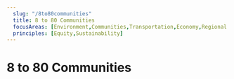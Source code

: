 ```yaml
---
  slug: "/8to80communities"
  title: 8 to 80 Communities 
  focusAreas: [Environment,Communities,Transportation,Economy,Regional Planning]
  principles: [Equity,Sustainability]
---
```

# 8 to 80 Communities